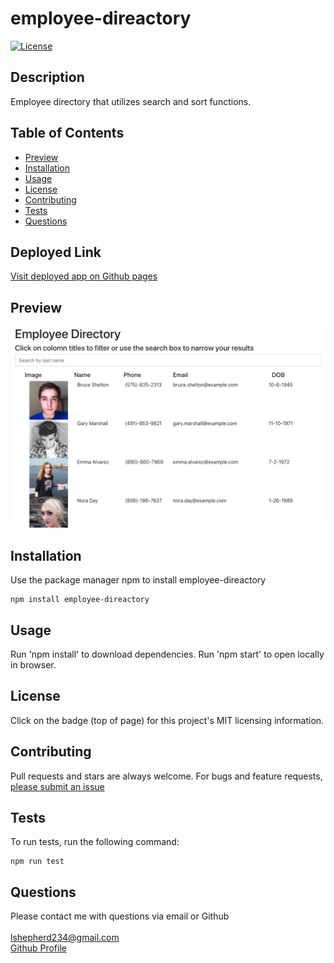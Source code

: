 # employee-direactory
[![License](https://img.shields.io/badge/License-MIT-yellow.svg)](https://opensource.org/licenses/MIT)  

## Description
Employee directory that utilizes search and sort functions.

## Table of Contents
- [Preview](#preview)
- [Installation](#installation)
- [Usage](#usage)
- [License](#license)
- [Contributing](#contributing)
- [Tests](#tests)
- [Questions](#questions)

## Deployed Link
[Visit deployed app on Github pages](https://sheplt1.github.io/employee-direactory/)

## Preview
![employee-direactory](./assets/employee-direactory-preview.png)

## Installation
Use the package manager npm to install employee-direactory  
<pre><code>npm install employee-direactory</code></pre>

## Usage
Run 'npm install' to download dependencies. Run 'npm start' to open locally in browser.

## License  
Click on the badge (top of page) for this project's MIT licensing information.

## Contributing
Pull requests and stars are always welcome. For bugs and feature requests, [please submit an issue](https://github.com/ShepLT1/employee-direactory/issues/new)

## Tests  
To run tests, run the following command:
<pre><code>npm run test</pre></code>

## Questions
Please contact me with questions via email or Github  
<br>
lshepherd234@gmail.com  
[Github Profile](https://github.com/ShepLT1)
